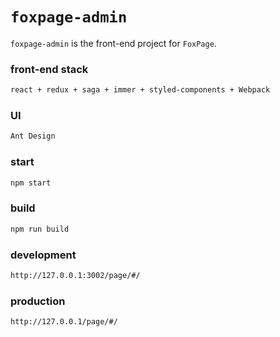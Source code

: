 # `foxpage-admin`

`foxpage-admin` is the front-end project for `FoxPage`.

### front-end stack

```txt
react + redux + saga + immer + styled-components + Webpack
```

### UI

```txt
Ant Design
```

### start

```txt
npm start
```

### build

```txt
npm run build
```

### development

```txt
http://127.0.0.1:3002/page/#/
```

### production

```txt
http://127.0.0.1/page/#/
```
